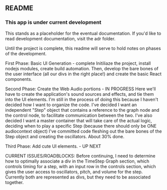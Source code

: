 ## README 
### This app is under current development

This stands as a placeholder for the eventual documentation.
If you'd like to read development documentation, visit the adr folder.

Until the project is complete, this readme will serve to hold notes 
on phases of the development.

First Phase: Basic UI Generation - complete
Initiliaze the project, install nodejs modules,
create build automation. Then, develop the bare bones 
of the user interface (all our divs in the right place!) 
and create the basic React components.

Second Phase: Create the Web Audio portions - IN PROGRESS
Here we'll have to create the application's sound sources 
and effects, and tie them into the UI elements. I'm still
in the process of doing this because I haven't decided how
I want to organize the code. I've decided I want an independent
"Step" object that contains a reference to the graph node
and the control node, to facilitate communication between the two.
I've also decided I want a master container that will take care of 
the actual logic, deciding when to play a specific Step (because
there should only be ONE audiocontext object)
I've committed code fleshing out the bare bones of the Step object
and creating the oscillators. About 30% done.

Third Phase: Add cute UI elements. - UP NEXT

CURRENT ISSUES/ROADBLOCKS:
Before continuing, I need to determine how to optimally
associate a div in the TimeStep Graph section,
which controls timing for a step,
with an input row in the controls section,
which gives the user access to oscillators, pitch, and volume
for the step. Currently both are represented as divs, but
they need to be associated together.
